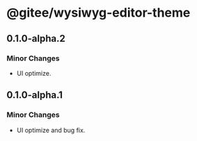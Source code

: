 # @gitee/wysiwyg-editor-theme

## 0.1.0-alpha.2

### Minor Changes

- UI optimize.

## 0.1.0-alpha.1

### Minor Changes

- UI optimize and bug fix.
